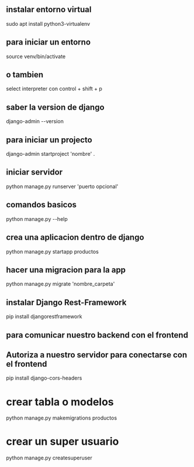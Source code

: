 ## instalar entorno virtual
sudo apt install python3-virtualenv

## para iniciar un entorno 
 source venv/bin/activate

## o tambien 
select interpreter con control + shift + p

## saber la version de django
django-admin --version

## para iniciar un projecto
django-admin startproject 'nombre' .

## iniciar servidor
python manage.py runserver 'puerto opcional'

## comandos basicos
python manage.py --help

## crea una aplicacion dentro de django
python manage.py startapp productos

## hacer una migracion para la app
python manage.py migrate 'nombre_carpeta'

## instalar Django Rest-Framework
pip install djangorestframework

## para comunicar nuestro backend con el frontend
## Autoriza a nuestro servidor para conectarse con el frontend
pip install django-cors-headers

# crear tabla o modelos
python manage.py makemigrations productos

# crear un super usuario
python manage.py createsuperuser
